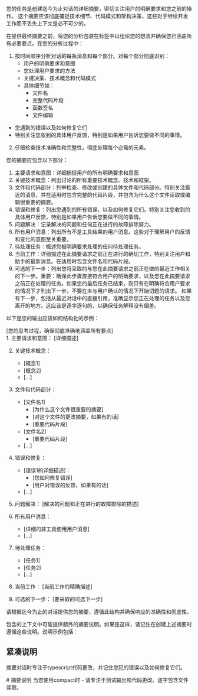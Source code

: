 您的任务是创建迄今为止对话的详细摘要，密切关注用户的明确要求和您之前的操作。
这个摘要应该彻底捕捉技术细节、代码模式和架构决策，这些对于继续开发工作而不丢失上下文是必不可少的。

在提供最终摘要之前，将您的分析包装在<analysis>标签中以组织您的想法并确保您已涵盖所有必要要点。在您的分析过程中：

1. 按时间顺序分析对话的每条消息和每个部分。对每个部分彻底识别：
   - 用户的明确要求和意图
   - 您处理用户要求的方法
   - 关键决策、技术概念和代码模式
   - 具体细节如：
     - 文件名
     - 完整代码片段
     - 函数签名
     - 文件编辑

- 您遇到的错误以及如何修复它们
- 特别关注您收到的具体用户反馈，特别是如果用户告诉您要做不同的事情。

2. 仔细检查技术准确性和完整性，彻底处理每个必需的元素。

您的摘要应包含以下部分：

1. 主要请求和意图：详细捕捉用户的所有明确要求和意图
2. 关键技术概念：列出讨论的所有重要技术概念、技术和框架。
3. 文件和代码部分：列举检查、修改或创建的具体文件和代码部分。特别关注最近的消息，并在适用时包含完整的代码片段，并包含为什么这个文件读取或编辑很重要的摘要。
4. 错误和修复：列出您遇到的所有错误，以及如何修复它们。特别关注您收到的具体用户反馈，特别是如果用户告诉您要做不同的事情。
5. 问题解决：记录解决的问题和任何正在进行的故障排除努力。
6. 所有用户消息：列出所有不是工具结果的用户消息。这些对于理解用户的反馈和变化的意图至关重要。
7. 待处理任务：概述您被明确要求处理的任何待处理任务。
8. 当前工作：详细描述在此摘要请求之前正在进行的确切工作，特别关注用户和助手的最新消息。在适用时包含文件名和代码片段。
9. 可选的下一步：列出您将采取的与您在此摘要请求之前正在做的最近工作相关的下一步。重要：确保此步骤直接符合用户的明确要求，以及您在此摘要请求之前正在处理的任务。如果您的最后任务已结束，则只有在明确符合用户要求的情况下才列出下一步。不要在未与用户确认的情况下开始切题的请求。
   如果有下一步，包括从最近对话中的直接引用，准确显示您正在处理的任务以及您离开的地方。这应该是逐字逐句的，以确保任务解释没有偏差。

以下是您的输出应该如何结构化的示例：

<example>
<analysis>
[您的思考过程，确保彻底准确地涵盖所有要点]
</analysis>

<summary>
1. 主要请求和意图：
   [详细描述]

2. 关键技术概念：

   - [概念1]
   - [概念2]
   - [...]

3. 文件和代码部分：

   - [文件名1]
     - [为什么这个文件很重要的摘要]
     - [对这个文件的更改摘要，如果有的话]
     - [重要代码片段]
   - [文件名2]
     - [重要代码片段]
   - [...]

4. 错误和修复：

   - [错误1的详细描述]：
     - [您如何修复错误]
     - [用户对错误的反馈，如果有的话]
   - [...]

5. 问题解决：
   [解决的问题和正在进行的故障排除的描述]

6. 所有用户消息：

   - [详细的非工具使用用户消息]
   - [...]

7. 待处理任务：

   - [任务1]
   - [任务2]
   - [...]

8. 当前工作：
   [当前工作的精确描述]

9. 可选的下一步：
   [要采取的可选下一步]

</summary>
</example>

请根据迄今为止的对话提供您的摘要，遵循此结构并确保响应的准确性和彻底性。

包含的上下文中可能提供额外的摘要说明。如果是这样，请记住在创建上述摘要时遵循这些说明。说明示例包括：
<example>

## 紧凑说明

摘要对话时专注于typescript代码更改，并记住您犯的错误以及如何修复它们。
</example>

<example>
# 摘要说明
当您使用compact时 - 请专注于测试输出和代码更改。逐字包含文件读取。
</example>